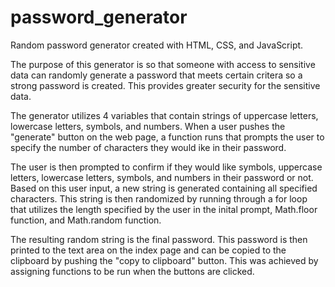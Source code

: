 # password_generator

Random password generator created with HTML, CSS, and JavaScript.

The purpose of this generator is so that someone with access to sensitive data can randomly generate a password that meets certain critera so a strong password is created. This provides greater security for the sensitive data. 

The generator utilizes 4 variables that contain strings of uppercase letters, lowercase letters, symbols, and numbers. When a user pushes the "generate" button on the web page, a function runs that prompts the user to specify the number of characters they would ike in their password. 

The user is then prompted to confirm if they would like symbols, uppercase letters, lowercase letters, symbols, and numbers in their password or not. Based on this user input, a new string is generated containing all specified characters. This string is then randomized by running through a for loop that utilizes the length specified by the user in the inital prompt, Math.floor function, and Math.random function.

The resulting random string is the final password. This password is then printed to the text area on the index page and can be copied to the clipboard by pushing the "copy to clipboard" button. This was achieved by assigning functions to be run when the buttons are clicked. 

